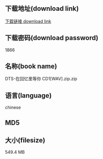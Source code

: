## 下载地址(download link)
[下载链接 download link](https://voluble-croquembouche-d321dc.netlify.app/?s=DTS-%E5%9C%A8%E5%9B%9E%E5%BF%86%E9%87%8C%E7%AD%89%E4%BD%A0+CD1%5BWAV%5D.zip)

## 下载密码(download password)
1866

## 名称(book name)
DTS-在回忆里等你 CD1[WAV].zip.zip

## 语言(language)
chinese

## MD5


## 大小(filesize)
549.4 MB

